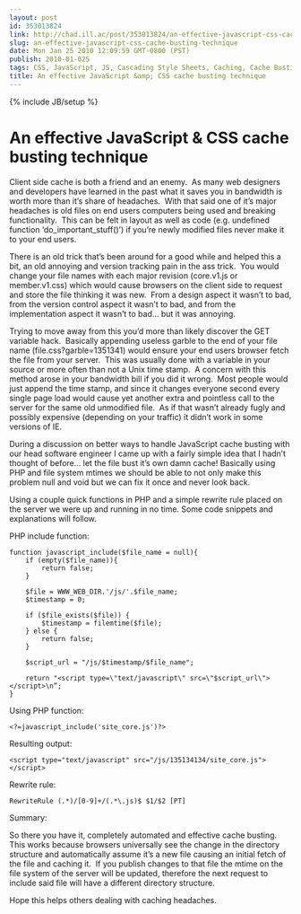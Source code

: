 ```yaml
---
layout: post
id: 353013824
link: http://chad.ill.ac/post/353013824/an-effective-javascript-css-cache-busting-technique
slug: an-effective-javascript-css-cache-busting-technique
date: Mon Jan 25 2010 12:09:59 GMT-0800 (PST)
publish: 2010-01-025
tags: CSS, JavaScript, JS, Cascading Style Sheets, Caching, Cache Busting
title: An effective JavaScript &amp; CSS cache busting technique
---
```

{% include JB/setup %}


An effective JavaScript & CSS cache busting technique
=====================================================

Client side cache is both a friend and an enemy.  As many web designers
and developers have learned in the past what it saves you in bandwidth
is worth more than it’s share of headaches.  With that said one of it’s
major headaches is old files on end users computers being used and
breaking functionality.  This can be felt in layout as well as code
(e.g. undefined function ‘do\_important\_stuff()’) if you’re newly
modified files never make it to your end users.

There is an old trick that’s been around for a good while and helped
this a bit, an old annoying and version tracking pain in the ass trick. 
You would change your file names with each major revision (core.v1.js or
member.v1.css) which would cause browsers on the client side to request
and store the file thinking it was new.  From a design aspect it wasn’t
to bad, from the version control aspect it wasn’t to bad, and from the
implementation aspect it wasn’t to bad… but it was annoying.

Trying to move away from this you’d more than likely discover the GET
variable hack.  Basically appending useless garble to the end of your
file name (file.css?garble=1351341) would ensure your end users browser
fetch the file from your server.  This was usually done with a variable
in your source or more often than not a Unix time stamp.  A concern with
this method arose in your bandwidth bill if you did it wrong.  Most
people would just append the time stamp, and since it changes everyone
second every single page load would cause yet another extra and
pointless call to the server for the same old unmodified file.  As if
that wasn’t already fugly and possibly expensive (depending on your
traffic) it didn’t work in some versions of IE.

During a discussion on better ways to handle JavaScript cache busting
with our head software engineer I came up with a fairly simple idea that
I hadn’t thought of before… let the file bust it’s own damn cache!
Basically using PHP and file system mtimes we should be able to not only
make this problem null and void but we can fix it once and never look
back.

Using a couple quick functions in PHP and a simple rewrite rule placed
on the server we were up and running in no time. Some code snippets and
explanations will follow.

PHP include function:

    function javascript_include($file_name = null){
        if (empty($file_name)){
            return false;
        }

        $file = WWW_WEB_DIR.'/js/'.$file_name;
        $timestamp = 0;

        if ($file_exists($file)) {
            $timestamp = filemtime($file);
        } else {
            return false;
        }

        $script_url = "/js/$timestamp/$file_name";

        return "<script type=\"text/javascript\" src=\"$script_url\"></script>\n”;
    }

Using PHP function:

    <?=javascript_include('site_core.js')?>

Resulting output:

    <script type="text/javascript" src="/js/135134134/site_core.js"></script>

Rewrite rule:

    RewriteRule (.*)/[0-9]+/(.*\.js)$ $1/$2 [PT]

Summary:

So there you have it, completely automated and effective cache busting. 
This works because browsers universally see the change in the directory
structure and automatically assume it’s a new file causing an initial
fetch of the file and caching it.  If you publish changes to that file
the mtime on the file system of the server will be updated, therefore
the next request to include said file will have a different directory
structure.

Hope this helps others dealing with caching headaches.

